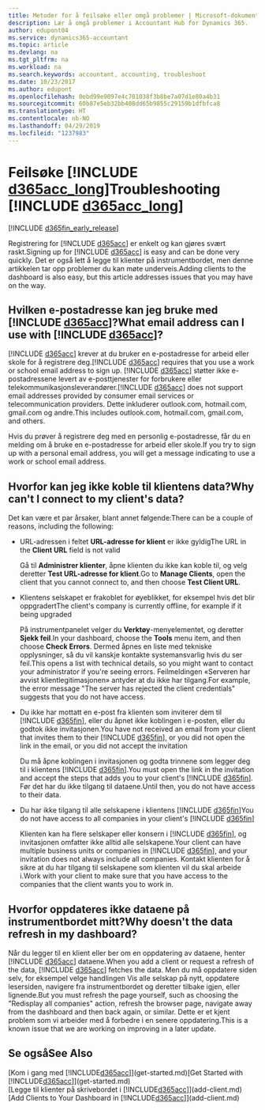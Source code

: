 ```yaml
---
title: Metoder for å feilsøke eller omgå problemer | Microsoft-dokumentasjon
description: Lær å omgå problemer i Accountant Hub for Dynamics 365.
author: edupont04
ms.service: dynamics365-accountant
ms.topic: article
ms.devlang: na
ms.tgt_pltfrm: na
ms.workload: na
ms.search.keywords: accountant, accounting, troubleshoot
ms.date: 10/23/2017
ms.author: edupont
ms.openlocfilehash: 0ebd99e9097e4c701038f3b8be7a07d1e80a4b31
ms.sourcegitcommit: 60b87e5eb32bb408dd65b9855c29159b1dfbfca8
ms.translationtype: HT
ms.contentlocale: nb-NO
ms.lasthandoff: 04/29/2019
ms.locfileid: "1237983"
---
```

# <a name="troubleshooting-include-d365acclongincludesd365acclongmdmd"></a><span data-ttu-id="421b6-103">Feilsøke [!INCLUDE [d365acc_long](includes/d365acc_long_md.md)]</span><span class="sxs-lookup"><span data-stu-id="421b6-103">Troubleshooting [!INCLUDE [d365acc_long](includes/d365acc_long_md.md)]</span></span>
[!INCLUDE [d365fin_early_release](includes/d365fin_early_release.md.md)]

<span data-ttu-id="421b6-104">Registrering for [!INCLUDE [d365acc](includes/d365acc_md.md)] er enkelt og kan gjøres svært raskt.</span><span class="sxs-lookup"><span data-stu-id="421b6-104">Signing up for [!INCLUDE [d365acc](includes/d365acc_md.md)] is easy and can be done very quickly.</span></span> <span data-ttu-id="421b6-105">Det er også lett å legge til klienter på instrumentbordet, men denne artikkelen tar opp problemer du kan møte underveis.</span><span class="sxs-lookup"><span data-stu-id="421b6-105">Adding clients to the dashboard is also easy, but this article addresses issues that you may have on the way.</span></span>

## <a name="what-email-address-can-i-use-with-include-d365accincludesd365accmdmd"></a><span data-ttu-id="421b6-106">Hvilken e-postadresse kan jeg bruke med [!INCLUDE [d365acc](includes/d365acc_md.md)]?</span><span class="sxs-lookup"><span data-stu-id="421b6-106">What email address can I use with [!INCLUDE [d365acc](includes/d365acc_md.md)]?</span></span>
<span data-ttu-id="421b6-107">[!INCLUDE [d365acc](includes/d365acc_md.md)] krever at du bruker en e-postadresse for arbeid eller skole for å registrere deg.</span><span class="sxs-lookup"><span data-stu-id="421b6-107">[!INCLUDE [d365acc](includes/d365acc_md.md)] requires that you use a work or school email address to sign up.</span></span> <span data-ttu-id="421b6-108">[!INCLUDE [d365acc](includes/d365acc_md.md)] støtter ikke e-postadressene levert av e-posttjenester for forbrukere eller telekommunikasjonsleverandører.</span><span class="sxs-lookup"><span data-stu-id="421b6-108">[!INCLUDE [d365acc](includes/d365acc_md.md)] does not support email addresses provided by consumer email services or telecommunication providers.</span></span> <span data-ttu-id="421b6-109">Dette inkluderer outlook.com, hotmail.com, gmail.com og andre.</span><span class="sxs-lookup"><span data-stu-id="421b6-109">This includes outlook.com, hotmail.com, gmail.com, and others.</span></span>  

<span data-ttu-id="421b6-110">Hvis du prøver å registrere deg med en personlig e-postadresse, får du en melding om å bruke en e-postadresse for arbeid eller skole.</span><span class="sxs-lookup"><span data-stu-id="421b6-110">If you try to sign up with a personal email address, you will get a message indicating to use a work or school email address.</span></span>  

## <a name="why-cant-i-connect-to-my-clients-data"></a><span data-ttu-id="421b6-111">Hvorfor kan jeg ikke koble til klientens data?</span><span class="sxs-lookup"><span data-stu-id="421b6-111">Why can't I connect to my client's data?</span></span>
<span data-ttu-id="421b6-112">Det kan være et par årsaker, blant annet følgende:</span><span class="sxs-lookup"><span data-stu-id="421b6-112">There can be a couple of reasons, including the following:</span></span>

- <span data-ttu-id="421b6-113">URL-adressen i feltet **URL-adresse for klient** er ikke gyldig</span><span class="sxs-lookup"><span data-stu-id="421b6-113">The URL in the **Client URL** field is not valid</span></span>  

  <span data-ttu-id="421b6-114">Gå til **Administrer klienter**, åpne klienten du ikke kan koble til, og velg deretter **Test URL-adresse for klient**.</span><span class="sxs-lookup"><span data-stu-id="421b6-114">Go to **Manage Clients**, open the client that you cannot connect to, and then choose **Test Client URL**.</span></span>  
- <span data-ttu-id="421b6-115">Klientens selskapet er frakoblet for øyeblikket, for eksempel hvis det blir oppgradert</span><span class="sxs-lookup"><span data-stu-id="421b6-115">The client's company is currently offline, for example if it being upgraded</span></span>

  <span data-ttu-id="421b6-116">På instrumentpanelet velger du **Verktøy**-menyelementet, og deretter **Sjekk feil**.</span><span class="sxs-lookup"><span data-stu-id="421b6-116">In your dashboard, choose the **Tools** menu item, and then choose **Check Errors**.</span></span> <span data-ttu-id="421b6-117">Dermed åpnes en liste med tekniske opplysninger, så du vil kanskje kontakte systemansvarlig hvis du ser feil.</span><span class="sxs-lookup"><span data-stu-id="421b6-117">This opens a list with technical details, so you might want to contact your administrator if you're seeing errors.</span></span> <span data-ttu-id="421b6-118">Feilmeldingen «Serveren har avvist klientlegitimasjonen» antyder at du ikke har tilgang.</span><span class="sxs-lookup"><span data-stu-id="421b6-118">For example, the error message "The server has rejected the client credentials" suggests that you do not have access.</span></span>  
- <span data-ttu-id="421b6-119">Du ikke har mottatt en e-post fra klienten som inviterer dem til [!INCLUDE [d365fin](includes/d365fin_md.md)], eller du åpnet ikke koblingen i e-posten, eller du godtok ikke invitasjonen.</span><span class="sxs-lookup"><span data-stu-id="421b6-119">You have not received an email from your client that invites them to their [!INCLUDE [d365fin](includes/d365fin_md.md)], or you did not open the link in the email, or you did not accept the invitation</span></span>

  <span data-ttu-id="421b6-120">Du må åpne koblingen i invitasjonen og godta trinnene som legger deg til i klientens [!INCLUDE [d365fin](includes/d365fin_md.md)].</span><span class="sxs-lookup"><span data-stu-id="421b6-120">You must open the link in the invitation and accept the steps that adds you to your client's [!INCLUDE [d365fin](includes/d365fin_md.md)].</span></span> <span data-ttu-id="421b6-121">Før det har du ikke tilgang til dataene.</span><span class="sxs-lookup"><span data-stu-id="421b6-121">Until then, you do not have access to their data.</span></span>  
- <span data-ttu-id="421b6-122">Du har ikke tilgang til alle selskapene i klientens [!INCLUDE [d365fin](includes/d365fin_md.md)]</span><span class="sxs-lookup"><span data-stu-id="421b6-122">You do not have access to all companies in your client's [!INCLUDE [d365fin](includes/d365fin_md.md)]</span></span>

  <span data-ttu-id="421b6-123">Klienten kan ha flere selskaper eller konsern i [!INCLUDE [d365fin](includes/d365fin_md.md)], og invitasjonen omfatter ikke alltid alle selskapene.</span><span class="sxs-lookup"><span data-stu-id="421b6-123">Your client can have multiple business units or companies in [!INCLUDE [d365fin](includes/d365fin_md.md)], and your invitation does not always include all companies.</span></span> <span data-ttu-id="421b6-124">Kontakt klienten for å sikre at du har tilgang til selskapene som klienten vil du skal arbeide i.</span><span class="sxs-lookup"><span data-stu-id="421b6-124">Work with your client to make sure that you have access to the companies that the client wants you to work in.</span></span>  

## <a name="why-doesnt-the-data-refresh-in-my-dashboard"></a><span data-ttu-id="421b6-125">Hvorfor oppdateres ikke dataene på instrumentbordet mitt?</span><span class="sxs-lookup"><span data-stu-id="421b6-125">Why doesn't the data refresh in my dashboard?</span></span>
<span data-ttu-id="421b6-126">Når du legger til en klient eller ber om en oppdatering av dataene, henter [!INCLUDE [d365acc](includes/d365acc_md.md)] dataene.</span><span class="sxs-lookup"><span data-stu-id="421b6-126">When you add a client or request a refresh of the data, [!INCLUDE [d365acc](includes/d365acc_md.md)] fetches the data.</span></span> <span data-ttu-id="421b6-127">Men du må oppdatere siden selv, for eksempel velge handlingen Vis alle selskap på nytt, oppdatere lesersiden, navigere fra instrumentbordet og deretter tilbake igjen, eller lignende.</span><span class="sxs-lookup"><span data-stu-id="421b6-127">But you must refresh the page yourself, such as choosing the "Redisplay all companies" action, refresh the browser page, navigate away from the dashboard and then back again, or similar.</span></span> <span data-ttu-id="421b6-128">Dette er et kjent problem som vi arbeider med å forbedre i en senere oppdatering.</span><span class="sxs-lookup"><span data-stu-id="421b6-128">This is a known issue that we are working on improving in a later update.</span></span>  

## <a name="see-also"></a><span data-ttu-id="421b6-129">Se også</span><span class="sxs-lookup"><span data-stu-id="421b6-129">See Also</span></span>
<span data-ttu-id="421b6-130">[Kom i gang med [!INCLUDE[d365acc](includes/d365acc_md.md)]](get-started.md)</span><span class="sxs-lookup"><span data-stu-id="421b6-130">[Get Started with [!INCLUDE[d365acc](includes/d365acc_md.md)]](get-started.md)</span></span>  
<span data-ttu-id="421b6-131">[Legge til klienter på skrivebordet i [!INCLUDE[d365acc](includes/d365acc_md.md)]](add-client.md)</span><span class="sxs-lookup"><span data-stu-id="421b6-131">[Add Clients to Your Dashboard in [!INCLUDE[d365acc](includes/d365acc_md.md)]](add-client.md)</span></span>  
